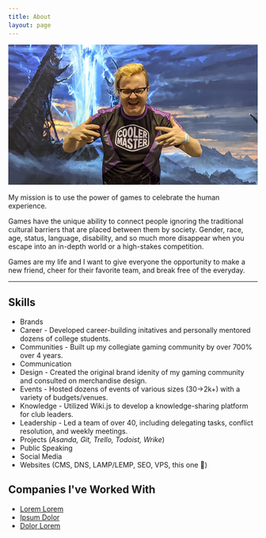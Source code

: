 ```yaml
---
title: About
layout: page
---
```

![Profile Image](/assets/images/prof.png)

<span class="evidence" align="center">My mission is to use the power of games to celebrate the human experience.</span>

Games have the unique ability to connect people ignoring the traditional cultural barriers that are placed between them by society. Gender, race, age, status, language, disability, and so much more disappear when you escape into an in-depth world or a high-stakes competition.

Games are my life and I want to give everyone the opportunity to make a new friend, cheer for their favorite team, and break free of the everyday.

---

## Skills
- Brands
- Career - Developed career-building initatives and personally mentored dozens of college students.
- Communities - Built up my collegiate gaming community by over 700% over 4 years.
- Communication
- Design - Created the original brand idenity of my gaming community and consulted on merchandise design.
- Events - Hosted dozens of events of various sizes (30->2k+) with a variety of budgets/venues.
- Knowledge - Utilized Wiki.js to develop a knowledge-sharing platform for club leaders.
- Leadership - Led a team of over 40, including delegating tasks, conflict resolution, and weekly meetings.
- Projects (*Asanda, Git, Trello, Todoist, Wrike*)
- Public Speaking
- Social Media
- Websites (CMS, DNS, LAMP/LEMP, SEO, VPS, this one 👀)


<h2>Companies I've Worked With</h2>

<ul>
	<li><a href="https://github.com/">Lorem Lorem</a></li>
	<li><a href="https://github.com/">Ipsum Dolor</a></li>
	<li><a href="https://github.com/">Dolor Lorem</a></li>
</ul>
